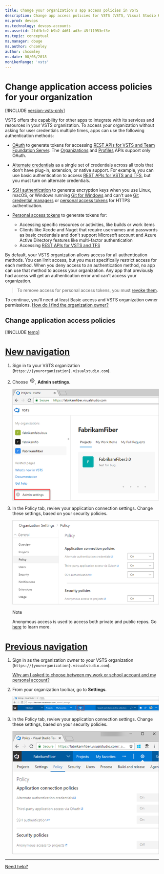 ```yaml
---
title: Change your organization's app access policies in VSTS 
description: Change app access policies for VSTS (VSTS, Visual Studio Online, VSO)
ms.prod: devops
ms.technology: devops-accounts
ms.assetid: 2fdfbfe2-b9b2-4d61-ad3e-45f11953ef3e
ms.topic: conceptual
ms.manager: douge
ms.author: chcomley
author: chcomley
ms.date: 08/03/2018
monikerRange: 'vsts'
---
```


# Change application access policies for your organization

[!INCLUDE [version-vsts-only](../../_shared/version-vsts-only.md)]

VSTS offers the capability for other apps to integrate with its services and resources in your VSTS organization. To access your organization without asking for user credentials multiple times, apps can use the following authentication methods:

* [OAuth](../../integrate/get-started/authentication/oauth.md) to generate tokens for accessing [REST APIs for VSTS and Team Foundation Server](../../integrate/get-started/rest/basics.md). The [Organizations](../../integrate/api/shared/organizations.md) and [Profiles](../../integrate/api/shared/profiles.md) APIs support only OAuth.

* [Alternate credentials](../../repos/git/auth-overview.md#alternate-credentials) as a single set of credentials across all tools that don't have plug-in, extension, or native support. For example, you can use basic authentication to access [REST APIs for VSTS and TFS](../../integrate/get-started/rest/basics.md), but you must turn on alternate credentials.

* [SSH authentication](../../repos/git/use-ssh-keys-to-authenticate.md) to generate encryption keys when you use Linux, macOS, or Windows running [Git for Windows](http://www.git-scm.com/download/win) and can't use [Git credential managers](../../repos/git/set-up-credential-managers.md) or [personal access tokens](use-personal-access-tokens-to-authenticate.md) for HTTPS authentication.

* [Personal access tokens](use-personal-access-tokens-to-authenticate.md) to generate tokens for:

   * Accessing specific resources or activities, like builds or work items
   * Clients like Xcode and Nuget that require usernames and passwords as basic credentials and don't support Microsoft account and Azure Active Directory features like multi-factor authentication
   * Accessing [REST APIs for VSTS and TFS](../../integrate/get-started/rest/basics.md)

By default, your VSTS organization allows access for all authentication methods.
You can limit access, but you must specifically restrict access for each method.
When you deny access to an authentication method, no app can use that method to access your organization. Any app that previously had access will get an authentication error and can't access your organization.

> To remove access for personal access tokens,
> you must [revoke them](use-personal-access-tokens-to-authenticate.md).

To continue, you'll need at least Basic access and VSTS organization owner permissions.
[How do I find the organization owner?](faq-change-app-access.md#find-owner)

## Change application access policies

[!INCLUDE [temp](../../boards/_shared/new-agile-hubs-feature.md)]

# [New navigation](#tab/new-nav)

1. Sign in to your VSTS organization (```https://{yourorganization}.visualstudio.com```).

2. Choose ![gear icon](../../_img/icons/gear-icon.png), **Admin settings**.

   ![Choose the gear, Admin settings icon](../../_shared/_img/settings/open-admin-settings-vert.png)

3. In the Policy tab, review your application connection settings. Change these settings, based on your security policies.

   ![Under Application Connections, change each setting as necessary, save your changes](_img/change-application-access-policies/application-connection-policy-settings.png)

   > [!Note] 
   > Anonymous access is used to access both private and public repos. Go [here](../public/make-project-public.md) to learn more.

# [Previous navigation](#tab/prev-nav)

1. Sign in as the organization owner to your VSTS organization (```https://{yourorganization}.visualstudio.com```).

   [Why am I asked to choose between my work or school account and my personal account?](faq-change-app-access.md#ChooseOrgAcctMSAcct)

2. From your organization toolbar, go to **Settings**.

    ![Choose the gear icon, go to Settings](../../_shared/_img/organization-settings-new-ui.png)

3. In the Policy tab, review your application connection settings. Change these settings, based on your security policies.

    ![Under Application Connections, change each setting as necessary, save your changes](_img/change-application-access-policies/connections.png)

---

   [Need help?](faq-change-app-access.md#get-support)
